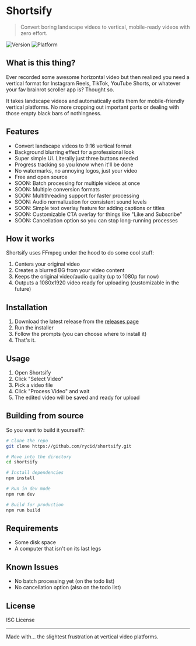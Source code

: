 # Shortsify

> Convert boring landscape videos to vertical, mobile-ready videos with zero effort.

![Version](https://img.shields.io/badge/version-0.0.1-blue)
![Platform](https://img.shields.io/badge/platform-Windows-lightgrey)

## What is this thing?

Ever recorded some awesome horizontal video but then realized you need a vertical format for Instagram Reels, TikTok, YouTube Shorts, or whatever your fav brainrot scroller app is? Thought so.

It takes landscape videos and automatically edits them for mobile-friendly vertical platforms. No more cropping out important parts or dealing with those empty black bars of nothingness.

## Features

- Convert landscape videos to 9:16 vertical format
- Background blurring effect for a professional look
- Super simple UI. Literally just three buttons needed
- Progress tracking so you know when it'll be done
- No watermarks, no annoying logos, just your video
- Free and open source
- SOON: Batch processing for multiple videos at once
- SOON: Multiple conversion formats
- SOON: Multithreading support for faster processing
- SOON: Audio normalization for consistent sound levels
- SOON: Simple text overlay feature for adding captions or titles
- SOON: Customizable CTA overlay for things like "Like and Subscribe"
- SOON: Cancellation option so you can stop long-running processes

## How it works

Shortsify uses FFmpeg under the hood to do some cool stuff:

1. Centers your original video
2. Creates a blurred BG from your video content
3. Keeps the original video/audio quality (up to 1080p for now)
4. Outputs a 1080x1920 video ready for uploading (customizable in the future)

## Installation

1. Download the latest release from the [releases page](https://github.com/rycid/shortsify/releases)
2. Run the installer
3. Follow the prompts (you can choose where to install it)
4. That's it.

## Usage

1. Open Shortsify
2. Click "Select Video"
3. Pick a video file
4. Click "Process Video" and wait
5. The edited video will be saved and ready for upload

## Building from source

So you want to build it yourself?:

```bash
# Clone the repo
git clone https://github.com/rycid/shortsify.git

# Move into the directory
cd shortsify

# Install dependencies
npm install

# Run in dev mode
npm run dev

# Build for production
npm run build
```

## Requirements

- Some disk space
- A computer that isn't on its last legs

## Known Issues

- No batch processing yet (on the todo list)
- No cancellation option (also on the todo list)

## License

ISC License 

---

Made with... the slightest frustration at vertical video platforms.
